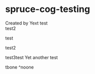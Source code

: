 # spruce-cog-testing
Created by Yext
test  
test2

 test

 test2

 test3test
 Yet another test


tbone
^noone 
